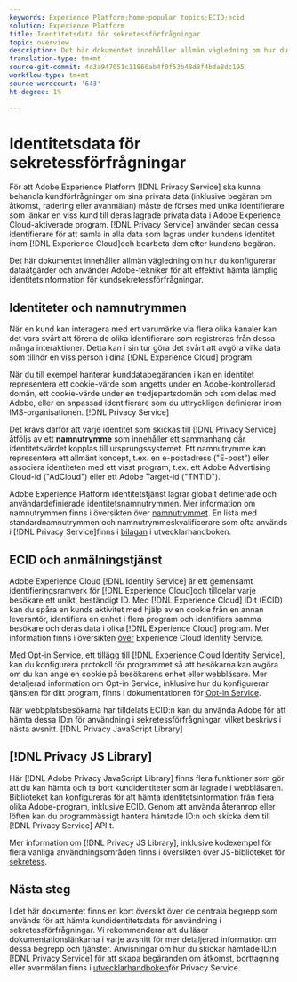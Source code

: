 ```yaml
---
keywords: Experience Platform;home;popular topics;ECID;ecid
solution: Experience Platform
title: Identitetsdata för sekretessförfrågningar
topic: overview
description: Det här dokumentet innehåller allmän vägledning om hur du konfigurerar dataåtgärder och använder Adobe-tekniker för att effektivt hämta lämplig identitetsinformation för kundsekretessförfrågningar.
translation-type: tm+mt
source-git-commit: 4c3a947051c11860ab4f0f53b48d8f4bda8dc195
workflow-type: tm+mt
source-wordcount: '643'
ht-degree: 1%

---
```



# Identitetsdata för sekretessförfrågningar

För att Adobe Experience Platform [!DNL Privacy Service] ska kunna behandla kundförfrågningar om sina privata data (inklusive begäran om åtkomst, radering eller avanmälan) måste de förses med unika identifierare som länkar en viss kund till deras lagrade privata data i Adobe Experience Cloud-aktiverade program. [!DNL Privacy Service] använder sedan dessa identifierare för att samla in alla data som lagras under kundens identitet inom [!DNL Experience Cloud]och bearbeta dem efter kundens begäran.

Det här dokumentet innehåller allmän vägledning om hur du konfigurerar dataåtgärder och använder Adobe-tekniker för att effektivt hämta lämplig identitetsinformation för kundsekretessförfrågningar.

## Identiteter och namnutrymmen

När en kund kan interagera med ert varumärke via flera olika kanaler kan det vara svårt att förena de olika identifierare som registreras från dessa många interaktioner. Detta kan i sin tur göra det svårt att avgöra vilka data som tillhör en viss person i dina [!DNL Experience Cloud] program.

När du till exempel hanterar kunddatabegäranden i kan en identitet representera ett cookie-värde som angetts under en Adobe-kontrollerad domän, ett cookie-värde under en tredjepartsdomän och som delas med Adobe, eller en anpassad identifierare som du uttryckligen definierar inom IMS-organisationen. [!DNL Privacy Service]

Det krävs därför att varje identitet som skickas till [!DNL Privacy Service] åtföljs av ett **namnutrymme** som innehåller ett sammanhang där identitetsvärdet kopplas till ursprungssystemet. Ett namnutrymme kan representera ett allmänt koncept, t.ex. en e-postadress (&quot;E-post&quot;) eller associera identiteten med ett visst program, t.ex. ett Adobe Advertising Cloud-id (&quot;AdCloud&quot;) eller ett Adobe Target-id (&quot;TNTID&quot;).

Adobe Experience Platform identitetstjänst lagrar globalt definierade och användardefinierade identitetsnamnutrymmen. Mer information om namnutrymmen finns i översikten över [namnutrymmet](../identity-service/namespaces.md). En lista med standardnamnutrymmen och namnutrymmeskvalificerare som ofta används i [!DNL Privacy Service]finns i [bilagan](api/appendix.md) i utvecklarhandboken.

## ECID och anmälningstjänst

Adobe Experience Cloud [!DNL Identity Service] är ett gemensamt identifieringsramverk för [!DNL Experience Cloud]och tilldelar varje besökare ett unikt, beständigt ID. Med [!DNL Experience Cloud] ID:t (ECID) kan du spåra en kunds aktivitet med hjälp av en cookie från en annan leverantör, identifiera en enhet i flera program och identifiera samma besökare och deras data i olika [!DNL Experience Cloud] program. Mer information finns i översikten [över](https://docs.adobe.com/content/help/en/id-service/using/intro/overview.html) Experience Cloud Identity Service.

Med Opt-in Service, ett tillägg till [!DNL Experience Cloud Identity Service], kan du konfigurera protokoll för programmet så att besökarna kan avgöra om du kan ange en cookie på besökarens enhet eller webbläsare. Mer detaljerad information om Opt-in Service, inklusive hur du konfigurerar tjänsten för ditt program, finns i dokumentationen för [Opt-in Service](https://docs.adobe.com/content/help/sv-SE/id-service/using/implementation/opt-in-service/optin-overview.html).

När webbplatsbesökarna har tilldelats ECID:n kan du använda Adobe för att hämta dessa ID:n för användning i sekretessförfrågningar, vilket beskrivs i nästa avsnitt. [!DNL Privacy JavaScript Library]

## [!DNL Privacy JS Library]

Här [!DNL Adobe Privacy JavaScript Library] finns flera funktioner som gör att du kan hämta och ta bort kundidentiteter som är lagrade i webbläsaren. Biblioteket kan konfigureras för att hämta identitetsinformation från flera olika Adobe-program, inklusive ECID. Genom att använda återanrop eller löften kan du programmässigt hantera hämtade ID:n och skicka dem till [!DNL Privacy Service] API:t.

Mer information om [!DNL Privacy JS Library], inklusive kodexempel för flera vanliga användningsområden finns i översikten över JS-biblioteket för [sekretess](js-library.md).

## Nästa steg

I det här dokumentet finns en kort översikt över de centrala begrepp som används för att hämta kundidentitetsdata för användning i sekretessförfrågningar. Vi rekommenderar att du läser dokumentationslänkarna i varje avsnitt för mer detaljerad information om dessa begrepp och tjänster. Anvisningar om hur du skickar hämtade ID:n [!DNL Privacy Service] för att skapa begäranden om åtkomst, borttagning eller avanmälan finns i [utvecklarhandboken](api/getting-started.md)för Privacy Service.